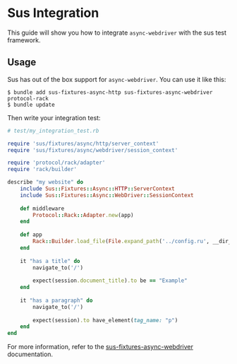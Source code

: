 # Sus Integration

This guide will show you how to integrate `async-webdriver` with the sus test framework.

## Usage

Sus has out of the box support for `async-webdriver`. You can use it like this:

```shell
$ bundle add sus-fixtures-async-http sus-fixtures-async-webdriver protocol-rack
$ bundle update
```

Then write your integration test:

```ruby
# test/my_integration_test.rb

require 'sus/fixtures/async/http/server_context'
require 'sus/fixtures/async/webdriver/session_context'

require 'protocol/rack/adapter'
require 'rack/builder'

describe "my website" do
	include Sus::Fixtures::Async::HTTP::ServerContext
	include Sus::Fixtures::Async::WebDriver::SessionContext
	
	def middleware
		Protocol::Rack::Adapter.new(app)
	end
	
	def app
		Rack::Builder.load_file(File.expand_path('../config.ru', __dir__))
	end
	
	it "has a title" do
		navigate_to('/')
		
		expect(session.document_title).to be == "Example"
	end
	
	it "has a paragraph" do
		navigate_to('/')
		
		expect(session).to have_element(tag_name: "p")
	end
end
```

For more information, refer to the [sus-fixtures-async-webdriver](https://github.com/socketry/sus-fixtures-async-webdriver) documentation.
